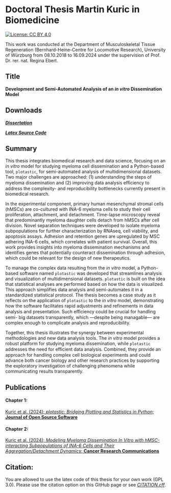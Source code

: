 # Doctoral Thesis Martin Kuric in Biomedicine

[![License: CC BY 4.0](https://licensebuttons.net/l/by/4.0/80x15.png)](https://creativecommons.org/licenses/by/4.0/)

This work was conducted at the Department of Musculoskeletal Tissue
Regeneration (Bernhard-Heine-Centre for Locomotive Research), University
of Würzburg from 08.10.2018 to 16.09.2024 under the supervision of
Prof. Dr. rer. nat. Regina Ebert.

## Title

**Development and Semi-Automated Analysis of an *in vitro* Dissemination Model**


## Downloads

[***Dissertation***](https://github.com/markur4/Dissertation/blob/main/THESIS/thesis.pdf)

[***Latex Source Code***](https://github.com/markur4/Dissertation/blob/main/THESIS)



## Summary

This thesis integrates biomedical research and data science, focusing on an *in
 vitro* model for studying myeloma cell dissemination and a Python-based tool,
`plotastic`, for semi-automated analysis of multidimensional datasets. Two major
challenges are approached: (1) understanding the steps of myeloma dissemination
and (2) improving data analysis eﬀiciency to address the complexity- and
reproducibility bottlenecks currently present in biomedical research.

In the experimental component, primary human mesenchymal stromal cells (hMSCs)
are co-cultured with INA-6 myeloma cells to study their cell proliferation,
attachment, and detachment. Time-lapse microscopy reveal that predominantly
myeloma daughter cells detach from hMSCs after cell division. Novel separation
techniques were developed to isolate myeloma subpopulations for further
characterization by RNAseq, cell viability, and apoptosis assays. Adhesion and
retention genes are upregulated by MSC adhering INA-6 cells, which correlates
with patient survival. Overall, this work provides insights into myeloma
dissemination mechanisms and identifies genes that potentially counteract
dissemination through adhesion, which could be relevant for the design of new
therapeutics.

To manage the complex data resulting from the *in vitro* model, a Python-based
software named `plotastic` was developed that streamlines analysis and
visualization of multidimensional datasets. `plotastic` is built on the idea
that statistical analyses are performed based on how the data is visualized.
This approach simplifies data analysis and semi-automates it in a standardized
statistical protocol. The thesis becomes a case study as it reflects on the
application of `plotastic` to the *in vitro* model, demonstrating how the
software facilitates rapid adjustments and refinements in data analysis and
presentation. Such eﬀiciency could be crucial for handling semi- big datasets
transparently, which —despite being managable— are complex enough to complicate
analysis and reproducibility.

Together, this thesis illustrates the synergy between experimental methodologies
and new data analysis tools. The *in vitro* model provides a robust platform for
studying myeloma dissemination, while `plotastic` addresses the need for
eﬀicient data analysis. Combined, they provide an approach for handling complex
cell biological experiments and could advance both cancer biology and other
research practices by supporting the exploratory investigation of challenging
phenomena while communicating results transparently.



## Publications

#### Chapter 1: 
[Kuric et al. (2024); *plotastic: Bridging Plotting and Statistics in Python*; **Journal of Open Source Software**](https://joss.theoj.org/papers/10.21105/joss.06304)

#### Chapter 2: 
[Kuric et al. (2024); *Modeling Myeloma Dissemination In Vitro with hMSC-interacting Subpopulations of INA-6 Cells and Their Aggregation/Detachment Dynamics*; **Cancer Research Communications**](https://aacrjournals.org/cancerrescommun/article/4/4/1150/745028/Modeling-Myeloma-Dissemination-In-Vitro-with-hMSC)


## Citation:

You are allowed to use the latex code of this thesis for your own work (GPL
3.0). Please use the citation option on this GitHub page or see
[*CITATION.cff*](https://github.com/markur4/Dissertation/blob/main/CITATION.cff).


